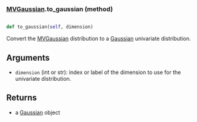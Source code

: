 ### [MVGaussian](MVGaussian.md).to_gaussian (method)


```py

def to_gaussian(self, dimension)

```



Convert the [MVGaussian](MVGaussian.md) distribution to a [Gaussian](Gaussian.md) univariate distribution.

Arguments
-----------
* `dimension` (int or str): index or label of the dimension to use for
    the univariate distribution.

Returns
----------
* a [Gaussian](Gaussian.md) object

